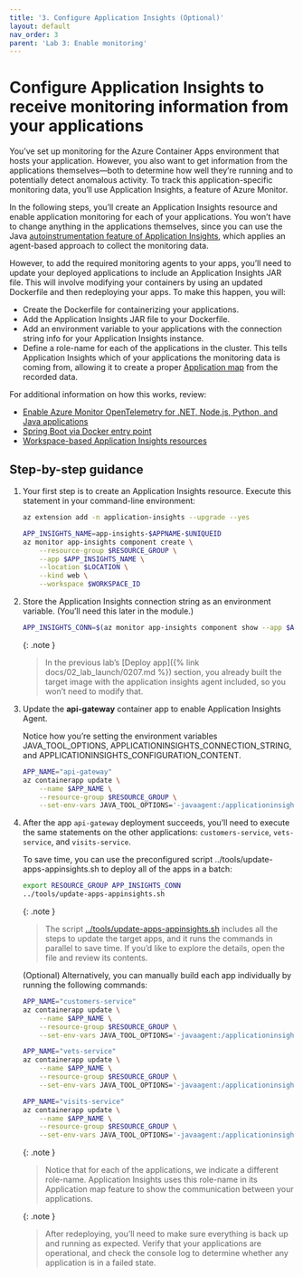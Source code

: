 ```yaml
---
title: '3. Configure Application Insights (Optional)'  
layout: default  
nav_order: 3  
parent: 'Lab 3: Enable monitoring'
---
```


# Configure Application Insights to receive monitoring information from your applications

You’ve set up monitoring for the Azure Container Apps environment that hosts your application. However, you also want to get information from the applications themselves—both to determine how well they’re running and to potentially detect anomalous activity. To track this application-specific monitoring data, you‘ll use Application Insights, a feature of Azure Monitor.

In the following steps, you’ll create an Application Insights resource and enable application monitoring for each of your applications. You won’t have to change anything in the applications themselves, since you can use the Java [autoinstrumentation feature of Application Insights](https://learn.microsoft.com/azure/azure-monitor/app/codeless-overview), which applies an agent-based approach to collect the monitoring data.

However, to add the required monitoring agents to your apps, you’ll need to update your deployed applications to include an Application Insights JAR file. This will involve modifying your containers by using an updated Dockerfile and then redeploying your apps. To make this happen, you will:

- Create the Dockerfile for containerizing your applications.
- Add the Application Insights JAR file to your Dockerfile.
- Add an environment variable to your applications with the connection string info for your Application Insights instance.
- Define a role-name for each of the applications in the cluster. This tells Application Insights which of your applications the monitoring data is coming from, allowing it to create a proper [Application map](https://learn.microsoft.com/azure/azure-monitor/app/app-map?tabs=net) from the recorded data.

For additional information on how this works, review:

- [Enable Azure Monitor OpenTelemetry for .NET, Node.js, Python, and Java applications](https://learn.microsoft.com/en-us/azure/azure-monitor/app/opentelemetry-enable?tabs=java)
- [Spring Boot via Docker entry point](https://learn.microsoft.com/azure/azure-monitor/app/java-spring-boot#spring-boot-via-docker-entry-point)
- [Workspace-based Application Insights resources](https://learn.microsoft.com/azure/azure-monitor/app/create-workspace-resource#create-a-resource-automatically)

## Step-by-step guidance

1.  Your first step is to create an Application Insights resource. Execute this statement in your command-line environment:

    ```bash
    az extension add -n application-insights --upgrade --yes

    APP_INSIGHTS_NAME=app-insights-$APPNAME-$UNIQUEID
    az monitor app-insights component create \
        --resource-group $RESOURCE_GROUP \
        --app $APP_INSIGHTS_NAME \
        --location $LOCATION \
        --kind web \
        --workspace $WORKSPACE_ID
    ```

1.  Store the Application Insights connection string as an environment variable. (You’ll need this later in the module.)

    ```bash
    APP_INSIGHTS_CONN=$(az monitor app-insights component show --app $APP_INSIGHTS_NAME -g $RESOURCE_GROUP --query connectionString --output tsv)
    ```

    {: .note }
    > In the previous lab’s [Deploy app]({% link docs/02_lab_launch/0207.md %}) section, you already built the target image with the application insights agent included, so you won’t need to modify that.

1.  Update the **api-gateway** container app to enable Application Insights Agent.

    Notice how you’re setting the environment variables JAVA_TOOL_OPTIONS, APPLICATIONINSIGHTS_CONNECTION_STRING, and APPLICATIONINSIGHTS_CONFIGURATION_CONTENT.

    ```bash
    APP_NAME="api-gateway"
    az containerapp update \
        --name $APP_NAME \
        --resource-group $RESOURCE_GROUP \
        --set-env-vars JAVA_TOOL_OPTIONS='-javaagent:/applicationinsights-agent.jar' APPLICATIONINSIGHTS_CONNECTION_STRING="$APP_INSIGHTS_CONN" APPLICATIONINSIGHTS_CONFIGURATION_CONTENT='{"role": {"name": "'$APP_NAME'"}}'
    ```

1.  After the app `api-gateway` deployment succeeds, you’ll need to execute the same statements on the other applications: `customers-service`, `vets-service`, and `visits-service`.

    To save time, you can use the preconfigured script ../tools/update-apps-appinsights.sh to deploy all of the apps in a batch:

    ```bash
    export RESOURCE_GROUP APP_INSIGHTS_CONN
    ../tools/update-apps-appinsights.sh
    ```

    {: .note }
    > The script [../tools/update-apps-appinsights.sh](https://github.com/Azure-Samples/java-microservices-aca-lab/blob/main/tools/update-apps-appinsights.sh) includes all the steps to update the target apps, and it runs the commands in parallel to save time. If you’d like to explore the details, open the file and review its contents.

    (Optional) Alternatively, you can manually build each app individually by running the following commands:

    ```bash
    APP_NAME="customers-service"
    az containerapp update \
        --name $APP_NAME \
        --resource-group $RESOURCE_GROUP \
        --set-env-vars JAVA_TOOL_OPTIONS='-javaagent:/applicationinsights-agent.jar' APPLICATIONINSIGHTS_CONNECTION_STRING="$APP_INSIGHTS_CONN" APPLICATIONINSIGHTS_CONFIGURATION_CONTENT='{"role": {"name": "'$APP_NAME'"}}'

    APP_NAME="vets-service"
    az containerapp update \
        --name $APP_NAME \
        --resource-group $RESOURCE_GROUP \
        --set-env-vars JAVA_TOOL_OPTIONS='-javaagent:/applicationinsights-agent.jar' APPLICATIONINSIGHTS_CONNECTION_STRING="$APP_INSIGHTS_CONN" APPLICATIONINSIGHTS_CONFIGURATION_CONTENT='{"role": {"name": "'$APP_NAME'"}}'

    APP_NAME="visits-service"
    az containerapp update \
        --name $APP_NAME \
        --resource-group $RESOURCE_GROUP \
        --set-env-vars JAVA_TOOL_OPTIONS='-javaagent:/applicationinsights-agent.jar' APPLICATIONINSIGHTS_CONNECTION_STRING="$APP_INSIGHTS_CONN" APPLICATIONINSIGHTS_CONFIGURATION_CONTENT='{"role": {"name": "'$APP_NAME'"}}'
    ```

    {: .note }
    > Notice that for each of the applications, we indicate a different role-name. Application Insights uses this role-name in its Application map feature to show the communication between your applications.

    {: .note }
    > After redeploying, you’ll need to make sure everything is back up and running as expected. Verify that your applications are operational, and check the console log to determine whether any application is in a failed state.

